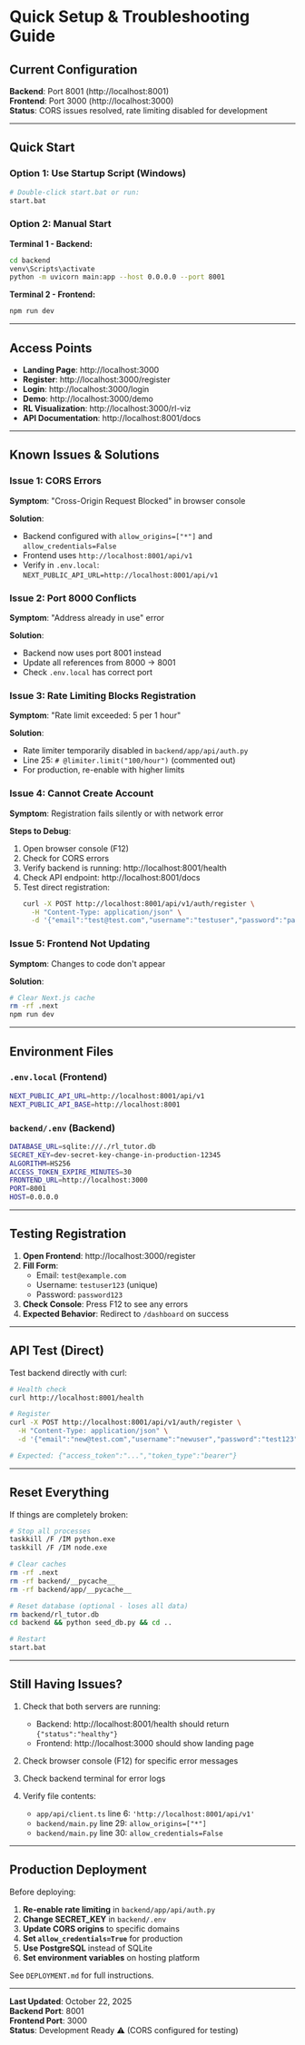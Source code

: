 # Quick Setup & Troubleshooting Guide

## Current Configuration

**Backend**: Port 8001 (http://localhost:8001)  
**Frontend**: Port 3000 (http://localhost:3000)  
**Status**: CORS issues resolved, rate limiting disabled for development

---

## Quick Start

### Option 1: Use Startup Script (Windows)
```bash
# Double-click start.bat or run:
start.bat
```

### Option 2: Manual Start

**Terminal 1 - Backend:**
```bash
cd backend
venv\Scripts\activate
python -m uvicorn main:app --host 0.0.0.0 --port 8001
```

**Terminal 2 - Frontend:**
```bash
npm run dev
```

---

## Access Points

- **Landing Page**: http://localhost:3000
- **Register**: http://localhost:3000/register
- **Login**: http://localhost:3000/login
- **Demo**: http://localhost:3000/demo
- **RL Visualization**: http://localhost:3000/rl-viz
- **API Documentation**: http://localhost:8001/docs

---

## Known Issues & Solutions

### Issue 1: CORS Errors
**Symptom**: "Cross-Origin Request Blocked" in browser console

**Solution**:
- Backend configured with `allow_origins=["*"]` and `allow_credentials=False`
- Frontend uses `http://localhost:8001/api/v1` 
- Verify in `.env.local`: `NEXT_PUBLIC_API_URL=http://localhost:8001/api/v1`

### Issue 2: Port 8000 Conflicts
**Symptom**: "Address already in use" error

**Solution**:
- Backend now uses port 8001 instead
- Update all references from 8000 → 8001
- Check `.env.local` has correct port

### Issue 3: Rate Limiting Blocks Registration
**Symptom**: "Rate limit exceeded: 5 per 1 hour"

**Solution**:
- Rate limiter temporarily disabled in `backend/app/api/auth.py`
- Line 25: `# @limiter.limit("100/hour")` (commented out)
- For production, re-enable with higher limits

### Issue 4: Cannot Create Account
**Symptom**: Registration fails silently or with network error

**Steps to Debug**:
1. Open browser console (F12)
2. Check for CORS errors
3. Verify backend is running: http://localhost:8001/health
4. Check API endpoint: http://localhost:8001/docs
5. Test direct registration:
   ```bash
   curl -X POST http://localhost:8001/api/v1/auth/register \
     -H "Content-Type: application/json" \
     -d '{"email":"test@test.com","username":"testuser","password":"pass123"}'
   ```

### Issue 5: Frontend Not Updating
**Symptom**: Changes to code don't appear

**Solution**:
```bash
# Clear Next.js cache
rm -rf .next
npm run dev
```

---

## Environment Files

### `.env.local` (Frontend)
```bash
NEXT_PUBLIC_API_URL=http://localhost:8001/api/v1
NEXT_PUBLIC_API_BASE=http://localhost:8001
```

### `backend/.env` (Backend)
```bash
DATABASE_URL=sqlite:///./rl_tutor.db
SECRET_KEY=dev-secret-key-change-in-production-12345
ALGORITHM=HS256
ACCESS_TOKEN_EXPIRE_MINUTES=30
FRONTEND_URL=http://localhost:3000
PORT=8001
HOST=0.0.0.0
```

---

## Testing Registration

1. **Open Frontend**: http://localhost:3000/register
2. **Fill Form**:
   - Email: `test@example.com`
   - Username: `testuser123` (unique)
   - Password: `password123`
3. **Check Console**: Press F12 to see any errors
4. **Expected Behavior**: Redirect to `/dashboard` on success

---

## API Test (Direct)

Test backend directly with curl:

```bash
# Health check
curl http://localhost:8001/health

# Register
curl -X POST http://localhost:8001/api/v1/auth/register \
  -H "Content-Type: application/json" \
  -d '{"email":"new@test.com","username":"newuser","password":"test123"}'

# Expected: {"access_token":"...","token_type":"bearer"}
```

---

## Reset Everything

If things are completely broken:

```bash
# Stop all processes
taskkill /F /IM python.exe
taskkill /F /IM node.exe

# Clear caches
rm -rf .next
rm -rf backend/__pycache__
rm -rf backend/app/__pycache__

# Reset database (optional - loses all data)
rm backend/rl_tutor.db
cd backend && python seed_db.py && cd ..

# Restart
start.bat
```

---

## Still Having Issues?

1. Check that both servers are running:
   - Backend: http://localhost:8001/health should return `{"status":"healthy"}`
   - Frontend: http://localhost:3000 should show landing page

2. Check browser console (F12) for specific error messages

3. Check backend terminal for error logs

4. Verify file contents:
   - `app/api/client.ts` line 6: `'http://localhost:8001/api/v1'`
   - `backend/main.py` line 29: `allow_origins=["*"]`
   - `backend/main.py` line 30: `allow_credentials=False`

---

## Production Deployment

Before deploying:

1. **Re-enable rate limiting** in `backend/app/api/auth.py`
2. **Change SECRET_KEY** in `backend/.env`
3. **Update CORS origins** to specific domains
4. **Set `allow_credentials=True`** for production
5. **Use PostgreSQL** instead of SQLite
6. **Set environment variables** on hosting platform

See `DEPLOYMENT.md` for full instructions.

---

**Last Updated**: October 22, 2025  
**Backend Port**: 8001  
**Frontend Port**: 3000  
**Status**: Development Ready ⚠️ (CORS configured for testing)
